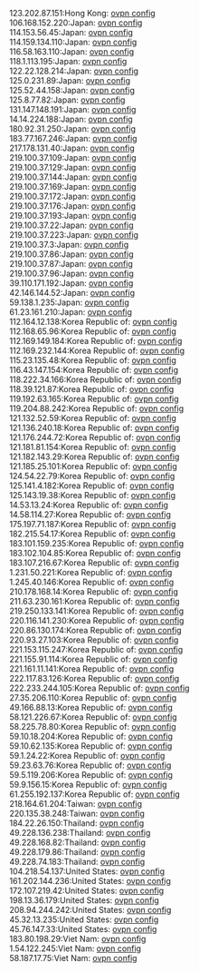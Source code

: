 123.202.87.151:Hong Kong: [ovpn config](vpn/123_202_87_151.ovpn)  
106.168.152.220:Japan: [ovpn config](vpn/106_168_152_220.ovpn)  
114.153.56.45:Japan: [ovpn config](vpn/114_153_56_45.ovpn)  
114.159.134.110:Japan: [ovpn config](vpn/114_159_134_110.ovpn)  
116.58.163.110:Japan: [ovpn config](vpn/116_58_163_110.ovpn)  
118.1.113.195:Japan: [ovpn config](vpn/118_1_113_195.ovpn)  
122.22.128.214:Japan: [ovpn config](vpn/122_22_128_214.ovpn)  
125.0.231.89:Japan: [ovpn config](vpn/125_0_231_89.ovpn)  
125.52.44.158:Japan: [ovpn config](vpn/125_52_44_158.ovpn)  
125.8.77.82:Japan: [ovpn config](vpn/125_8_77_82.ovpn)  
131.147.148.191:Japan: [ovpn config](vpn/131_147_148_191.ovpn)  
14.14.224.188:Japan: [ovpn config](vpn/14_14_224_188.ovpn)  
180.92.31.250:Japan: [ovpn config](vpn/180_92_31_250.ovpn)  
183.77.167.246:Japan: [ovpn config](vpn/183_77_167_246.ovpn)  
217.178.131.40:Japan: [ovpn config](vpn/217_178_131_40.ovpn)  
219.100.37.109:Japan: [ovpn config](vpn/219_100_37_109.ovpn)  
219.100.37.129:Japan: [ovpn config](vpn/219_100_37_129.ovpn)  
219.100.37.144:Japan: [ovpn config](vpn/219_100_37_144.ovpn)  
219.100.37.169:Japan: [ovpn config](vpn/219_100_37_169.ovpn)  
219.100.37.172:Japan: [ovpn config](vpn/219_100_37_172.ovpn)  
219.100.37.176:Japan: [ovpn config](vpn/219_100_37_176.ovpn)  
219.100.37.193:Japan: [ovpn config](vpn/219_100_37_193.ovpn)  
219.100.37.22:Japan: [ovpn config](vpn/219_100_37_22.ovpn)  
219.100.37.223:Japan: [ovpn config](vpn/219_100_37_223.ovpn)  
219.100.37.3:Japan: [ovpn config](vpn/219_100_37_3.ovpn)  
219.100.37.86:Japan: [ovpn config](vpn/219_100_37_86.ovpn)  
219.100.37.87:Japan: [ovpn config](vpn/219_100_37_87.ovpn)  
219.100.37.96:Japan: [ovpn config](vpn/219_100_37_96.ovpn)  
39.110.171.192:Japan: [ovpn config](vpn/39_110_171_192.ovpn)  
42.146.144.52:Japan: [ovpn config](vpn/42_146_144_52.ovpn)  
59.138.1.235:Japan: [ovpn config](vpn/59_138_1_235.ovpn)  
61.23.161.210:Japan: [ovpn config](vpn/61_23_161_210.ovpn)  
112.164.12.138:Korea Republic of: [ovpn config](vpn/112_164_12_138.ovpn)  
112.168.65.96:Korea Republic of: [ovpn config](vpn/112_168_65_96.ovpn)  
112.169.149.184:Korea Republic of: [ovpn config](vpn/112_169_149_184.ovpn)  
112.169.232.144:Korea Republic of: [ovpn config](vpn/112_169_232_144.ovpn)  
115.23.135.48:Korea Republic of: [ovpn config](vpn/115_23_135_48.ovpn)  
116.43.147.154:Korea Republic of: [ovpn config](vpn/116_43_147_154.ovpn)  
118.222.34.166:Korea Republic of: [ovpn config](vpn/118_222_34_166.ovpn)  
118.39.121.87:Korea Republic of: [ovpn config](vpn/118_39_121_87.ovpn)  
119.192.63.165:Korea Republic of: [ovpn config](vpn/119_192_63_165.ovpn)  
119.204.88.242:Korea Republic of: [ovpn config](vpn/119_204_88_242.ovpn)  
121.132.52.59:Korea Republic of: [ovpn config](vpn/121_132_52_59.ovpn)  
121.136.240.18:Korea Republic of: [ovpn config](vpn/121_136_240_18.ovpn)  
121.176.244.72:Korea Republic of: [ovpn config](vpn/121_176_244_72.ovpn)  
121.181.81.154:Korea Republic of: [ovpn config](vpn/121_181_81_154.ovpn)  
121.182.143.29:Korea Republic of: [ovpn config](vpn/121_182_143_29.ovpn)  
121.185.25.101:Korea Republic of: [ovpn config](vpn/121_185_25_101.ovpn)  
124.54.22.79:Korea Republic of: [ovpn config](vpn/124_54_22_79.ovpn)  
125.141.4.182:Korea Republic of: [ovpn config](vpn/125_141_4_182.ovpn)  
125.143.19.38:Korea Republic of: [ovpn config](vpn/125_143_19_38.ovpn)  
14.53.13.24:Korea Republic of: [ovpn config](vpn/14_53_13_24.ovpn)  
14.58.114.27:Korea Republic of: [ovpn config](vpn/14_58_114_27.ovpn)  
175.197.71.187:Korea Republic of: [ovpn config](vpn/175_197_71_187.ovpn)  
182.215.54.17:Korea Republic of: [ovpn config](vpn/182_215_54_17.ovpn)  
183.101.159.235:Korea Republic of: [ovpn config](vpn/183_101_159_235.ovpn)  
183.102.104.85:Korea Republic of: [ovpn config](vpn/183_102_104_85.ovpn)  
183.107.216.67:Korea Republic of: [ovpn config](vpn/183_107_216_67.ovpn)  
1.231.50.221:Korea Republic of: [ovpn config](vpn/1_231_50_221.ovpn)  
1.245.40.146:Korea Republic of: [ovpn config](vpn/1_245_40_146.ovpn)  
210.178.168.14:Korea Republic of: [ovpn config](vpn/210_178_168_14.ovpn)  
211.63.230.161:Korea Republic of: [ovpn config](vpn/211_63_230_161.ovpn)  
219.250.133.141:Korea Republic of: [ovpn config](vpn/219_250_133_141.ovpn)  
220.116.141.230:Korea Republic of: [ovpn config](vpn/220_116_141_230.ovpn)  
220.86.130.174:Korea Republic of: [ovpn config](vpn/220_86_130_174.ovpn)  
220.93.27.103:Korea Republic of: [ovpn config](vpn/220_93_27_103.ovpn)  
221.153.115.247:Korea Republic of: [ovpn config](vpn/221_153_115_247.ovpn)  
221.155.91.114:Korea Republic of: [ovpn config](vpn/221_155_91_114.ovpn)  
221.161.11.141:Korea Republic of: [ovpn config](vpn/221_161_11_141.ovpn)  
222.117.83.126:Korea Republic of: [ovpn config](vpn/222_117_83_126.ovpn)  
222.233.244.105:Korea Republic of: [ovpn config](vpn/222_233_244_105.ovpn)  
27.35.206.110:Korea Republic of: [ovpn config](vpn/27_35_206_110.ovpn)  
49.166.88.13:Korea Republic of: [ovpn config](vpn/49_166_88_13.ovpn)  
58.121.226.67:Korea Republic of: [ovpn config](vpn/58_121_226_67.ovpn)  
58.225.78.80:Korea Republic of: [ovpn config](vpn/58_225_78_80.ovpn)  
59.10.18.204:Korea Republic of: [ovpn config](vpn/59_10_18_204.ovpn)  
59.10.62.135:Korea Republic of: [ovpn config](vpn/59_10_62_135.ovpn)  
59.1.24.22:Korea Republic of: [ovpn config](vpn/59_1_24_22.ovpn)  
59.23.63.76:Korea Republic of: [ovpn config](vpn/59_23_63_76.ovpn)  
59.5.119.206:Korea Republic of: [ovpn config](vpn/59_5_119_206.ovpn)  
59.9.156.15:Korea Republic of: [ovpn config](vpn/59_9_156_15.ovpn)  
61.255.192.137:Korea Republic of: [ovpn config](vpn/61_255_192_137.ovpn)  
218.164.61.204:Taiwan: [ovpn config](vpn/218_164_61_204.ovpn)  
220.135.38.248:Taiwan: [ovpn config](vpn/220_135_38_248.ovpn)  
184.22.26.150:Thailand: [ovpn config](vpn/184_22_26_150.ovpn)  
49.228.136.238:Thailand: [ovpn config](vpn/49_228_136_238.ovpn)  
49.228.168.82:Thailand: [ovpn config](vpn/49_228_168_82.ovpn)  
49.228.179.86:Thailand: [ovpn config](vpn/49_228_179_86.ovpn)  
49.228.74.183:Thailand: [ovpn config](vpn/49_228_74_183.ovpn)  
104.218.54.137:United States: [ovpn config](vpn/104_218_54_137.ovpn)  
161.202.144.236:United States: [ovpn config](vpn/161_202_144_236.ovpn)  
172.107.219.42:United States: [ovpn config](vpn/172_107_219_42.ovpn)  
198.13.36.179:United States: [ovpn config](vpn/198_13_36_179.ovpn)  
208.94.244.242:United States: [ovpn config](vpn/208_94_244_242.ovpn)  
45.32.13.235:United States: [ovpn config](vpn/45_32_13_235.ovpn)  
45.76.147.33:United States: [ovpn config](vpn/45_76_147_33.ovpn)  
183.80.198.29:Viet Nam: [ovpn config](vpn/183_80_198_29.ovpn)  
1.54.122.245:Viet Nam: [ovpn config](vpn/1_54_122_245.ovpn)  
58.187.17.75:Viet Nam: [ovpn config](vpn/58_187_17_75.ovpn)  
